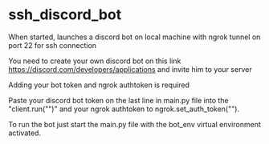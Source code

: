 # ssh_discord_bot
When started, launches a discord bot on local machine with ngrok tunnel on port 22 for ssh connection

You need to create your own discord bot on this link https://discord.com/developers/applications and invite him to your server

Adding your bot token and ngrok authtoken is required

Paste your discord bot token on the last line in main.py file into the "client.run("")" and your ngrok authtoken to 
ngrok.set_auth_token("").

To run the bot just start the main.py file with the bot_env virtual environment activated.
